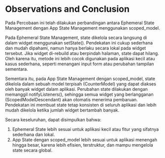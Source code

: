 # Observations and Conclusion
Pada Percobaan ini telah dilakukan perbandingan antara Ephemeral State Management dengan App State Management menggunakan scoped_model.

Pada Ephemeral State Management, state dikelola secara langsung di dalam widget menggunakan setState(). Pendekatan ini cukup sederhana dan mudah dipahami, namun hanya berlaku secara lokal pada widget tersebut. Jika widget di-rebuild atau berpindah halaman, state dapat hilang. Oleh karena itu, metode ini lebih cocok digunakan pada aplikasi kecil atau kasus sederhana, seperti menangani input form atau perubahan tampilan sementara.

Sementara itu, pada App State Management dengan scoped_model, state dikelola dalam sebuah model terpisah (CounterModel) yang dapat diakses oleh banyak widget dalam aplikasi. Perubahan state dilakukan dengan memanggil notifyListeners(), sehingga semua widget yang berlangganan (ScopedModelDescendant) akan otomatis menerima pembaruan. Pendekatan ini membuat state tetap konsisten di seluruh aplikasi dan lebih mudah dikelola ketika jumlah widget bertambah banyak.

Secara keseluruhan, dapat disimpulkan bahwa:
1. Ephemeral State lebih sesuai untuk aplikasi kecil atau fitur yang sifatnya sederhana dan lokal.
2. App State dengan scoped_model lebih sesuai untuk aplikasi menengah hingga besar, karena lebih efisien, terstruktur, dan mampu mengelola state secara global.